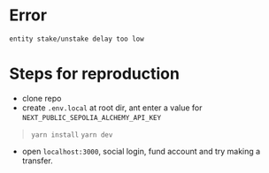 # Error
`entity stake/unstake delay too low`

# Steps for reproduction
- clone repo
- create `.env.local` at root dir, ant enter a value for `NEXT_PUBLIC_SEPOLIA_ALCHEMY_API_KEY`
> `yarn install`
> `yarn dev`
- open `localhost:3000`, social login, fund account and try making a transfer.